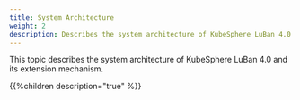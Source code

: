 ```yaml
---
title: System Architecture
weight: 2
description: Describes the system architecture of KubeSphere LuBan 4.0 and its extension mechanism.
---
```


This topic describes the system architecture of KubeSphere LuBan 4.0 and its extension mechanism.

{{%children description="true" %}}